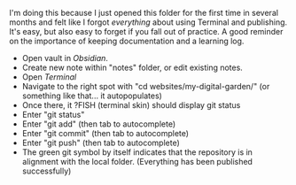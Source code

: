 I'm doing this because I just opened this folder for the first time in several months and felt like I forgot *everything* about using Terminal and publishing. It's easy, but also easy to forget if you fall out of practice. A good reminder on the importance of keeping documentation and a learning log.
- Open vault in *Obsidian*.
- Create new note within "notes" folder, or edit existing notes.
- Open *Terminal*
- Navigate to the right spot with "cd websites/my-digital-garden/" (or something like that... it autopopulates)
- Once there, it ?FISH (terminal skin) should display git status 
- Enter "git status"
- Enter "git add" (then tab to autocomplete) 
- Enter "git commit" (then tab to autocomplete)
- Enter "git push" (then tab to autocomplete)
- The green git symbol by itself indicates that the repository is in alignment with the local folder. (Everything has been published successfully)